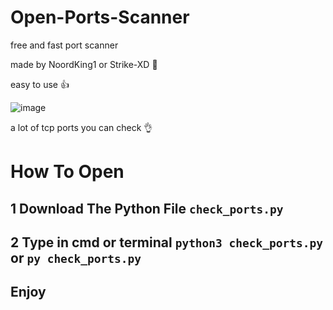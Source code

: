 # Open-Ports-Scanner

free and fast port scanner

made by NoordKing1 or Strike-XD 💖

easy to use 👍


![image](https://user-images.githubusercontent.com/73787446/124304198-392ed280-db18-11eb-8a0e-747c2a3faa2b.png)


a lot of tcp ports you can check 👌

# How To Open

## 1 Download The Python File `check_ports.py`
## 2 Type in cmd or terminal `python3 check_ports.py` or `py check_ports.py`
## Enjoy

